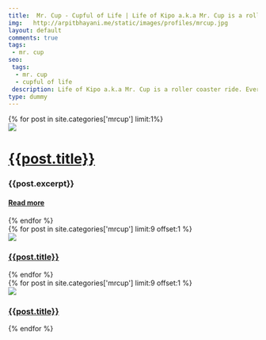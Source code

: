 ```yaml
---
title:  Mr. Cup - Cupful of Life | Life of Kipo a.k.a Mr. Cup is a roller coaster ride. Every incident makes him understand life a little better and teaches him a valuable lesson. Come along and enjoy the journey. New episodes every Monday and Thursday.
img:   http://arpitbhayani.me/static/images/profiles/mrcup.jpg
layout: default
comments: true
tags:
 - mr. cup
seo:
 tags:
  - mr. cup
  - cupful of life
 description: Life of Kipo a.k.a Mr. Cup is a roller coaster ride. Every incident makes him understand life a little better and teaches him a valuable lesson. Come along and enjoy the journey. New episodes every Monday and Thursday.
type: dummy
---
```



<div class="ui one column very padded grid center aligned">
    <div class="ui sixteen column row">
        <div class="one wide column"></div>
        <div class="twelve wide column">
            <div class="ui items">
                {% for post in site.categories['mrcup'] limit:1%}
                    <div class="item">
                        <div class="ui large image">
                            <img src="{{post.img}}">
                        </div>
                        <div class="middle aligned content left aligned">
                            <h1 class="mrcup_article"><a href="{{post.url}}">{{post.title}}</a></h1>
                            <div class="ui divider"></div>
                            <h3 class="mrcup_article">{{post.excerpt}}</h3>
                            <h4><a href="{{post.url}}">Read more <i class="right long arrow icon"></i></a></h4>
                        </div>
                    </div>
                {% endfor %}
            </div>
        </div>
    <div class="one wide column"></div>
  </div>
</div>

<div class="ui divider"></div>

<div class="ui stackable grid">
    <div class="row computer tablet only">
        <div class="ui basic center aligned three column grid">
            {% for post in site.categories['mrcup'] limit:9 offset:1 %}
            <div class="ui column">
                <div class="ui medium image">
                    <a href="{{post.url}}">
                        <img src="{{post.img}}"/>
                    </a>
                </div>
                <div class="ui header mrcup_article">
                    <h3>
                        <a href="{{post.url}}" class="mrcup_article">{{post.title}}</a>
                    </h3>
                </div>
            </div>
            {% endfor %}
        </div>
    </div>
    <div class="row mobile only">
        <div class="ui basic center aligned two column grid">
            {% for post in site.categories['mrcup'] limit:9 offset:1 %}
            <div class="ui column">
                <div class="ui medium image">
                    <a href="{{post.url}}">
                        <img src="{{post.img}}"/>
                    </a>
                </div>
                <div class="ui header mrcup_article">
                    <h3>
                        <a href="{{post.url}}" class="mrcup_article">{{post.title}}</a>
                    </h3>
                </div>
            </div>
            {% endfor %}
        </div>
    </div>
</div>
